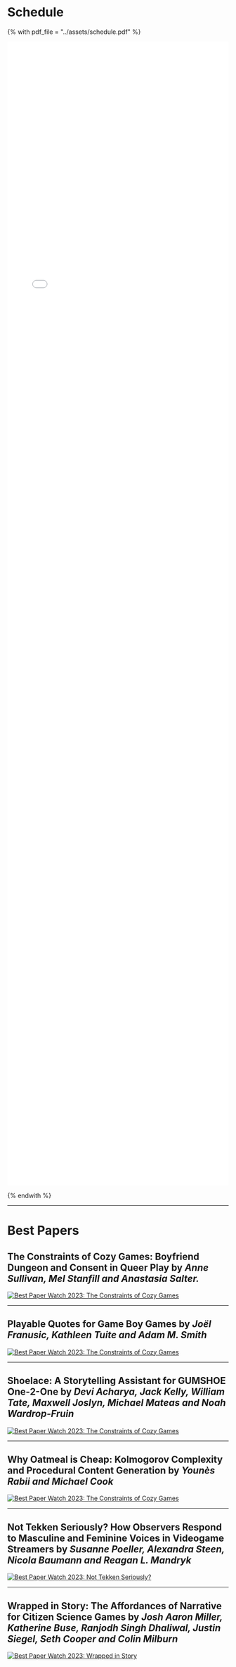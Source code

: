 

# Schedule

{% with pdf_file = "../assets/schedule.pdf" %}

<object data="{{ pdf_file }}" type="application/pdf" style="height: 65vh; width: 100%;">
    <embed src="{{ pdf_file }}" type="application/pdf" style="height: 65vh; width: 100%;"/>
</object>

{% endwith %}

---

# Best Papers

## The Constraints of Cozy Games: Boyfriend Dungeon and Consent in Queer Play by *Anne Sullivan, Mel Stanfill and Anastasia Salter.*

[![Best Paper Watch 2023: The Constraints of Cozy Games](https://res.cloudinary.com/marcomontalbano/image/upload/v1680889778/video_to_markdown/images/youtube--M5mkVHTxkw8-c05b58ac6eb4c4700831b2b3070cd403.jpg)](https://youtu.be/M5mkVHTxkw8 "Best Paper Watch 2023: The Constraints of Cozy Games")

---

## Playable Quotes for Game Boy Games by *Joël Franusic, Kathleen Tuite and Adam M. Smith*

[![Best Paper Watch 2023: The Constraints of Cozy Games](https://res.cloudinary.com/marcomontalbano/image/upload/v1680890139/video_to_markdown/images/youtube--7-k2Zv8mNA4-c05b58ac6eb4c4700831b2b3070cd403.jpg)](https://youtu.be/7-k2Zv8mNA4 "Best Paper Watch 2023: Playable Quotes for Game Boy Games")

---

## Shoelace: A Storytelling Assistant for GUMSHOE One-2-One by *Devi Acharya, Jack Kelly, William Tate, Maxwell Joslyn, Michael Mateas and Noah Wardrop-Fruin*

[![Best Paper Watch 2023: The Constraints of Cozy Games](https://res.cloudinary.com/marcomontalbano/image/upload/v1680890203/video_to_markdown/images/youtube--RIGH-tDo-W0-c05b58ac6eb4c4700831b2b3070cd403.jpg)](https://youtu.be/RIGH-tDo-W0 "Best Paper Watch 2023: Shoelace: A Storytelling Assistant for GUMSHOE One-2-One")

---

## Why Oatmeal is Cheap: Kolmogorov Complexity and Procedural Content Generation by *Younès Rabii and Michael Cook*

[![Best Paper Watch 2023: The Constraints of Cozy Games](https://res.cloudinary.com/marcomontalbano/image/upload/v1680890382/video_to_markdown/images/youtube--XnKgsYEWCLM-c05b58ac6eb4c4700831b2b3070cd403.jpg)](https://youtu.be/XnKgsYEWCLM "Best Paper Watch 2023: Why Oatmeal is Cheap")

---

## Not Tekken Seriously? How Observers Respond to Masculine and Feminine Voices in Videogame Streamers by *Susanne Poeller, Alexandra Steen, Nicola Baumann and Reagan L. Mandryk*

[![Best Paper Watch 2023: Not Tekken Seriously?](https://res.cloudinary.com/marcomontalbano/image/upload/v1680890472/video_to_markdown/images/youtube--upHgpTGsYOI-c05b58ac6eb4c4700831b2b3070cd403.jpg)](https://youtu.be/upHgpTGsYOI "Best Paper Watch 2023: Not Tekken Seriously?")

---

## Wrapped in Story: The Affordances of Narrative for Citizen Science Games by *Josh Aaron Miller, Katherine Buse, Ranjodh Singh Dhaliwal, Justin Siegel, Seth Cooper and Colin Milburn*

[![Best Paper Watch 2023: Wrapped in Story](https://res.cloudinary.com/marcomontalbano/image/upload/v1680890516/video_to_markdown/images/youtube--l-R55fh59_A-c05b58ac6eb4c4700831b2b3070cd403.jpg)](https://youtu.be/l-R55fh59_A "Best Paper Watch 2023: Wrapped in Story")